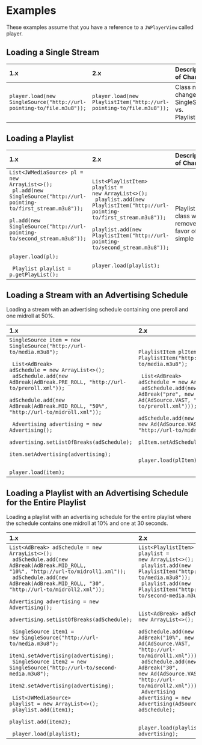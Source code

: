 # Examples

These examples assume that you have a reference to a `JWPlayerView` called player.

## Loading a Single Stream

| 1.x                                                                  | 2.x                                                                  | Description of Changes                                |
|:---------------------------------------------------------------------|:---------------------------------------------------------------------|:------------------------------------------------------|
| `player.load(new SingleSource("http://url-pointing-to/file.m3u8"));` | `player.load(new PlaylistItem("http://url-pointing-to/file.m3u8"));` | Class names changed for SingleSource vs. PlaylistItem |

## Loading a Playlist

| 1.x                                                                                                                                                                                                                                                                                                 | 2.x                                                                                                                                                                                                                                                                           | Description of Changes                                                  |
|:----------------------------------------------------------------------------------------------------------------------------------------------------------------------------------------------------------------------------------------------------------------------------------------------------|:------------------------------------------------------------------------------------------------------------------------------------------------------------------------------------------------------------------------------------------------------------------------------|:------------------------------------------------------------------------|
| <code>List&lt;JWMediaSource&gt; pl = new ArrayList&lt;&gt;();<br> pl.add(new SingleSource("http://url-pointing-to/first_stream.m3u8"));<br> pl.add(new SingleSource("http://url-pointing-to/second_stream.m3u8"));<br><br> player.load(pl);<br><br> Playlist playlist = p.getPlayList();<br></code> | <code>List&lt;PlaylistItem&gt; playlist = new ArrayList&lt;&gt;();<br> playlist.add(new PlaylistItem("http://url-pointing-to/first_stream.m3u8"));<br> playlist.add(new PlaylistItem("http://url-pointing-to/second_stream.m3u8"));<br><br> player.load(playlist);<br></code> | Playlist class was removed in favor of a simple List<PlaylistItem></td> |

## Loading a Stream with an Advertising Schedule

Loading a stream with an advertising schedule containing one preroll and one midroll at 50%.

| 1.x                                                                                                                                                                                                                                                                                                                                                                                                                                                                                            | 2.x                                                                                                                                                                                                                                                                                                                                                                                                               |
|:-----------------------------------------------------------------------------------------------------------------------------------------------------------------------------------------------------------------------------------------------------------------------------------------------------------------------------------------------------------------------------------------------------------------------------------------------------------------------------------------------|:------------------------------------------------------------------------------------------------------------------------------------------------------------------------------------------------------------------------------------------------------------------------------------------------------------------------------------------------------------------------------------------------------------------|
| <code>SingleSource item = new SingleSource("http://url-to/media.m3u8");<br><br> List&lt;AdBreak&gt; adSchedule = new ArrayList&lt;&gt;();<br> adSchedule.add(new AdBreak(AdBreak.PRE_ROLL, "http://url-to/preroll.xml"));<br> adSchedule.add(new AdBreak(AdBreak.MID_ROLL, "50%", "http://url-to/midroll.xml"));<br><br> Advertising advertising = new Advertising();<br> advertising.setListOfBreaks(adSchedule);<br> item.setAdvertising(advertising);<br><br> player.load(item);<br></code> | <code>PlaylistItem plItem = new PlaylistItem("http://url-to/media.m3u8");<br><br> List&lt;AdBreak&gt; adSchedule = new ArrayList&lt;&gt;();<br> adSchedule.add(new AdBreak("pre", new Ad(AdSource.VAST, "http://url-to/preroll.xml")));<br> adSchedule.add(new AdBreak("50%", new Ad(AdSource.VAST, "http://url-to/midroll.xml")));<br> plItem.setAdSchedule(adSchedule);<br><br> player.load(plItem);<br></code> |

## Loading a Playlist with an Advertising Schedule for the Entire Playlist

Loading a playlist with an advertising schedule for the entire playlist where the schedule contains one midroll at 10% and one at 30 seconds.

| 1.x                                                                                                                                                                                                                                                                                                                                                                                                                                                                                                                                                                                                                                                                                                                                                   | 2.x                                                                                                                                                                                                                                                                                                                                                                                                                                                                                                                                                                                                   |
|:------------------------------------------------------------------------------------------------------------------------------------------------------------------------------------------------------------------------------------------------------------------------------------------------------------------------------------------------------------------------------------------------------------------------------------------------------------------------------------------------------------------------------------------------------------------------------------------------------------------------------------------------------------------------------------------------------------------------------------------------------|:------------------------------------------------------------------------------------------------------------------------------------------------------------------------------------------------------------------------------------------------------------------------------------------------------------------------------------------------------------------------------------------------------------------------------------------------------------------------------------------------------------------------------------------------------------------------------------------------------|
| <code>List&lt;AdBreak&gt; adSchedule = new ArrayList&lt;&gt;();<br> adSchedule.add(new AdBreak(AdBreak.MID_ROLL, "10%", "http://url-to/midroll1.xml"));<br> adSchedule.add(new AdBreak(AdBreak.MID_ROLL, "30", "http://url-to/midroll2.xml"));<br> Advertising advertising = new Advertising();<br> advertising.setListOfBreaks(adSchedule);<br><br> SingleSource item1 = new SingleSource("http://url-to/media.m3u8");<br> item1.setAdvertising(advertising);<br> SingleSource item2 = new SingleSource("http://url-to/second-media.m3u8");<br> item2.setAdvertising(advertising);<br><br> List&lt;JWMediaSource&gt; playlist = new ArrayList&lt;&gt;();<br> playlist.add(item1);<br> playlist.add(item2);<br><br> player.load(playlist);<br></code> | <code>List&lt;PlaylistItem&gt; playlist = new ArrayList&lt;&gt;();<br> playlist.add(new PlaylistItem("http://url-to/media.m3u8"));<br> playlist.add(new PlaylistItem("http://url-to/second-media.m3u8"));<br><br> List&lt;AdBreak&gt; adSchedule = new ArrayList&lt;&gt;();<br> adSchedule.add(new AdBreak("10%", new Ad(AdSource.VAST, "http://url-to/midroll1.xml")));<br> adSchedule.add(new AdBreak("30", new Ad(AdSource.VAST, "http://url-to/midroll2.xml")));<br> Advertising advertising = new Advertising(AdSource.VAST, adSchedule);<br><br> player.load(playlist, advertising);<br></code> |
